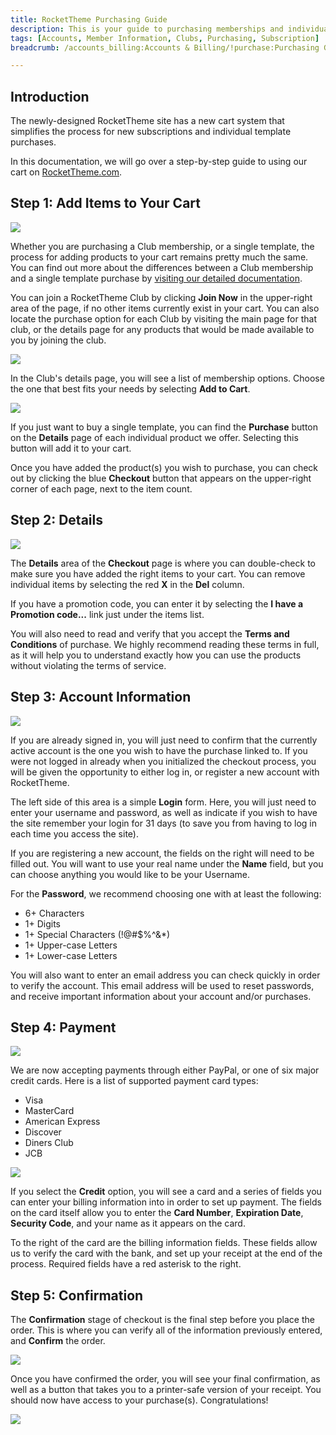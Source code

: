 ```yaml
---
title: RocketTheme Purchasing Guide
description: This is your guide to purchasing memberships and individual products from RocketTheme.
tags: [Accounts, Member Information, Clubs, Purchasing, Subscription]
breadcrumb: /accounts_billing:Accounts & Billing/!purchase:Purchasing Guide/

---
```


Introduction
-----

The newly-designed RocketTheme site has a new cart system that simplifies the process for new subscriptions and individual template purchases. 

In this documentation, we will go over a step-by-step guide to using our cart on [RocketTheme.com][rockettheme].

Step 1: Add Items to Your Cart
-----

![][image1]

Whether you are purchasing a Club membership, or a single template, the process for adding products to your cart remains pretty much the same. You can find out more about the differences between a Club membership and a single template purchase by [visiting our detailed documentation][compare].

You can join a RocketTheme Club by clicking **Join Now** in the upper-right area of the page, if no other items currently exist in your cart. You can also locate the purchase option for each Club by visiting the main page for that club, or the details page for any products that would be made available to you by joining the club. 

![][image4]

In the Club's details page, you will see a list of membership options. Choose the one that best fits your needs by selecting **Add to Cart**.

![][image2]

If you just want to buy a single template, you can find the **Purchase** button on the **Details** page of each individual product we offer. Selecting this button will add it to your cart.

Once you have added the product(s) you wish to purchase, you can check out by clicking the blue **Checkout** button that appears on the upper-right corner of each page, next to the item count.

Step 2: Details
-----

![][image3]

The **Details** area of the **Checkout** page is where you can double-check to make sure you have added the right items to your cart. You can remove individual items by selecting the red **X** in the **Del** column.

If you have a promotion code, you can enter it by selecting the **I have a Promotion code...** link just under the items list.

You will also need to read and verify that you accept the **Terms and Conditions** of purchase. We highly recommend reading these terms in full, as it will help you to understand exactly how you can use the products without violating the terms of service.

Step 3: Account Information
-----

![][image5]

If you are already signed in, you will just need to confirm that the currently active account is the one you wish to have the purchase linked to. If you were not logged in already when you initialized the checkout process, you will be given the opportunity to either log in, or register a new account with RocketTheme.

The left side of this area is a simple **Login** form. Here, you will just need to enter your username and password, as well as indicate if you wish to have the site remember your login for 31 days (to save you from having to log in each time you access the site).

If you are registering a new account, the fields on the right will need to be filled out. You will want to use your real name under the **Name** field, but you can choose anything you would like to be your Username. 

For the **Password**, we recommend choosing one with at least the following:

* 6+ Characters
* 1+ Digits
* 1+ Special Characters (!@#$%^&*)
* 1+ Upper-case Letters
* 1+ Lower-case Letters

You will also want to enter an email address you can check quickly in order to verify the account. This email address will be used to reset passwords, and receive important information about your account and/or purchases.

Step 4: Payment
-----

![][image6]

We are now accepting payments through either PayPal, or one of six major credit cards. Here is a list of supported payment card types:

* Visa
* MasterCard
* American Express
* Discover
* Diners Club
* JCB

![][image7]

If you select the **Credit** option, you will see a card and a series of fields you can enter your billing information into in order to set up payment. The fields on the card itself allow you to enter the **Card Number**, **Expiration Date**, **Security Code**, and your name as it appears on the card.

To the right of the card are the billing information fields. These fields allow us to verify the card with the bank, and set up your receipt at the end of the process. Required fields have a red asterisk to the right.

Step 5: Confirmation
-----

The **Confirmation** stage of checkout is the final step before you place the order. This is where you can verify all of the information previously entered, and **Confirm** the order.

![][image8]

Once you have confirmed the order, you will see your final confirmation, as well as a button that takes you to a printer-safe version of your receipt. You should now have access to your purchase(s). Congratulations!

![][image9]

[rockettheme]: http://rockettheme.com
[image1]: assets/rtv3_new_account_1.jpeg
[image2]: assets/rtv3_new_account_2.jpeg
[image3]: assets/rtv3_new_account_3.jpeg
[image4]: assets/rtv3_new_account_4.jpeg
[image5]: assets/rtv3_new_account_5.jpeg
[image6]: assets/rtv3_new_account_6.jpeg
[image7]: assets/rtv3_new_account_7.jpeg
[image8]: assets/rtv3_new_account_8.jpeg
[image9]: assets/rtv3_new_account_9.jpeg
[compare]: comparisons.md